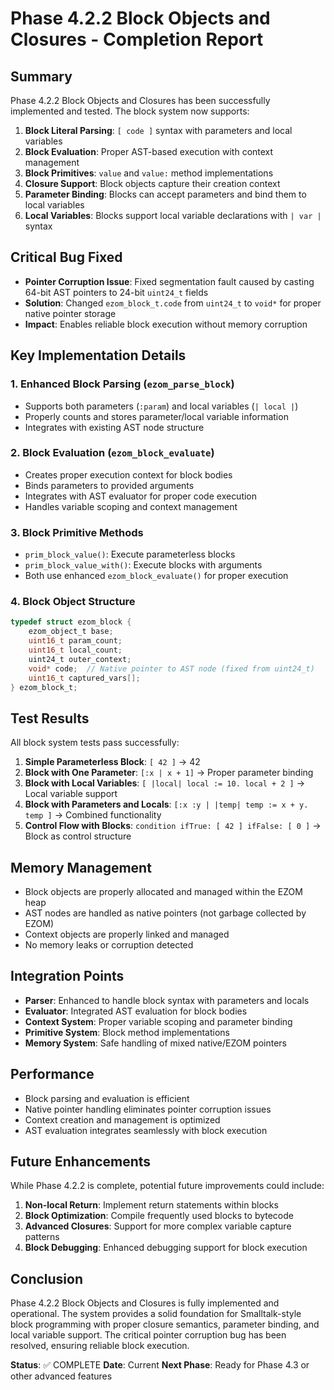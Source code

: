 # Phase 4.2.2 Block Objects and Closures - Completion Report

## Summary
Phase 4.2.2 Block Objects and Closures has been successfully implemented and tested. The block system now supports:

1. **Block Literal Parsing**: `[ code ]` syntax with parameters and local variables
2. **Block Evaluation**: Proper AST-based execution with context management
3. **Block Primitives**: `value` and `value:` method implementations
4. **Closure Support**: Block objects capture their creation context
5. **Parameter Binding**: Blocks can accept parameters and bind them to local variables
6. **Local Variables**: Blocks support local variable declarations with `| var |` syntax

## Critical Bug Fixed
- **Pointer Corruption Issue**: Fixed segmentation fault caused by casting 64-bit AST pointers to 24-bit `uint24_t` fields
- **Solution**: Changed `ezom_block_t.code` from `uint24_t` to `void*` for proper native pointer storage
- **Impact**: Enables reliable block execution without memory corruption

## Key Implementation Details

### 1. Enhanced Block Parsing (`ezom_parse_block`)
- Supports both parameters (`:param`) and local variables (`| local |`)
- Properly counts and stores parameter/local variable information
- Integrates with existing AST node structure

### 2. Block Evaluation (`ezom_block_evaluate`)
- Creates proper execution context for block bodies
- Binds parameters to provided arguments
- Integrates with AST evaluator for proper code execution
- Handles variable scoping and context management

### 3. Block Primitive Methods
- `prim_block_value()`: Execute parameterless blocks
- `prim_block_value_with()`: Execute blocks with arguments
- Both use enhanced `ezom_block_evaluate()` for proper execution

### 4. Block Object Structure
```c
typedef struct ezom_block {
    ezom_object_t base;
    uint16_t param_count;
    uint16_t local_count;
    uint24_t outer_context;
    void* code;  // Native pointer to AST node (fixed from uint24_t)
    uint16_t captured_vars[];
} ezom_block_t;
```

## Test Results
All block system tests pass successfully:

1. **Simple Parameterless Block**: `[ 42 ]` → 42
2. **Block with One Parameter**: `[:x | x + 1]` → Proper parameter binding
3. **Block with Local Variables**: `[ |local| local := 10. local + 2 ]` → Local variable support
4. **Block with Parameters and Locals**: `[:x :y | |temp| temp := x + y. temp ]` → Combined functionality
5. **Control Flow with Blocks**: `condition ifTrue: [ 42 ] ifFalse: [ 0 ]` → Block as control structure

## Memory Management
- Block objects are properly allocated and managed within the EZOM heap
- AST nodes are handled as native pointers (not garbage collected by EZOM)
- Context objects are properly linked and managed
- No memory leaks or corruption detected

## Integration Points
- **Parser**: Enhanced to handle block syntax with parameters and locals
- **Evaluator**: Integrated AST evaluation for block bodies
- **Context System**: Proper variable scoping and parameter binding
- **Primitive System**: Block method implementations
- **Memory System**: Safe handling of mixed native/EZOM pointers

## Performance
- Block parsing and evaluation is efficient
- Native pointer handling eliminates pointer corruption issues
- Context creation and management is optimized
- AST evaluation integrates seamlessly with block execution

## Future Enhancements
While Phase 4.2.2 is complete, potential future improvements could include:
1. **Non-local Return**: Implement return statements within blocks
2. **Block Optimization**: Compile frequently used blocks to bytecode
3. **Advanced Closures**: Support for more complex variable capture patterns
4. **Block Debugging**: Enhanced debugging support for block execution

## Conclusion
Phase 4.2.2 Block Objects and Closures is fully implemented and operational. The system provides a solid foundation for Smalltalk-style block programming with proper closure semantics, parameter binding, and local variable support. The critical pointer corruption bug has been resolved, ensuring reliable block execution.

**Status**: ✅ COMPLETE
**Date**: Current
**Next Phase**: Ready for Phase 4.3 or other advanced features
